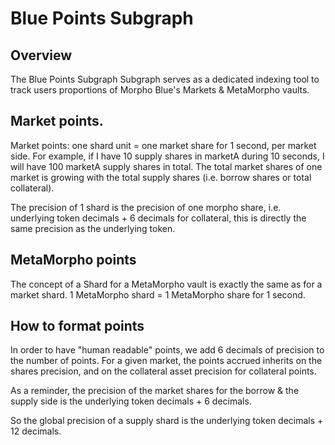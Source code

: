 # Blue Points Subgraph

## Overview
The Blue Points Subgraph Subgraph serves as a dedicated indexing tool to track users proportions of Morpho Blue's Markets & MetaMorpho vaults. 

## Market points.
Market points: one shard unit = one market share for 1 second, per market side. 
For example, if I have 10 supply shares in marketA during 10 seconds, I will have 100 marketA supply shares in total.
The total market shares of one market is growing with the total supply shares (i.e. borrow shares or total collateral). 

The precision of 1 shard is the precision of one morpho share, i.e. underlying token decimals + 6 decimals
for collateral, this is directly the same precision as the underlying token.

## MetaMorpho points
The concept of a Shard for a MetaMorpho vault is exactly the same as for a market shard.
1 MetaMorpho shard = 1 MetaMorpho share for 1 second.

## How to format points
In order to have "human readable" points, we add 6 decimals of precision to the number of points. 
For a given market, the points accrued inherits on the shares precision, and on the collateral asset precision for collateral points.

As a reminder, the precision of the market shares for the borrow & the supply side is the underlying token decimals + 6 decimals.

So the global precision of a supply shard is the underlying token decimals + 12 decimals.

